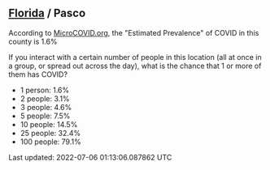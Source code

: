 
## [Florida](/united-states/florida) / Pasco

According to [MicroCOVID.org](http://microcovid.org),
the "Estimated Prevalence" of COVID in this county is 1.6%

If you interact with a certain number of people in this location
(all at once in a group, or spread out across the day), what is the chance that
1 or more of them has COVID?

- 1 person: 1.6%
- 2 people: 3.1%
- 3 people: 4.6%
- 5 people: 7.5%
- 10 people: 14.5%
- 25 people: 32.4%
- 100 people: 79.1%

Last updated: 2022-07-06 01:13:06.087862 UTC
